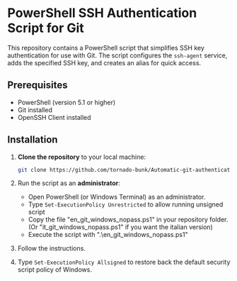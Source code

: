 # PowerShell SSH Authentication Script for Git

This repository contains a PowerShell script that simplifies SSH key authentication for use with Git. The script configures the `ssh-agent` service, adds the specified SSH key, and creates an alias for quick access.

## Prerequisites

- PowerShell (version 5.1 or higher)
- Git installed
- OpenSSH Client installed

## Installation

1. **Clone the repository** to your local machine:

   ```bash
   git clone https://github.com/tornado-bunk/Automatic-git-authenticator-for-Windows.git

2. Run the script as an **administrator**:

    - Open PowerShell (or Windows Terminal) as an administrator.
    - Type ```Set-ExecutionPolicy Unrestricted``` to allow running unsigned script
    - Copy the file "en_git_windows_nopass.ps1" in your repository folder. (Or "it_git_windows_nopass.ps1" if you want the italian version)
    - Execute the script with ".\en_git_windows_nopass.ps1"

3. Follow the instructions.

4. Type ```Set-ExecutionPolicy Allsigned``` to restore back the default security script policy of Windows.
